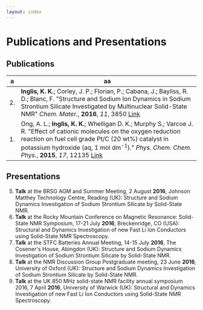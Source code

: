 ```yaml
---
layout: index
---
```

# Publications and Presentations

## Publications
|   a  |  aa   |
|---|---|
| 2. | **Inglis, K. K.**; Corley, J. P.; Florian, P.; Cabana, J.; Bayliss, R. D.; Blanc, F. "Structure and Sodium Ion Dynamics in Sodium Strontium Silicate Investigated by Multinuclear Solid-State NMR" *Chem. Mater.*, **2016**, *11*, 3850 [Link](http://pubs.acs.org/doi/abs/10.1021/acs.chemmater.6b00941) |
| 1. | Ong, A. L.; **Inglis, K. K.**; Whelligan D. K.; Murphy S.; Varcoe J. R. "Effect of cationic molecules on the oxygen reduction reaction on fuel cell grade Pt/C (20 wt%) catalyst in potassium hydroxide (aq, 1 mol dm<sup>-1</sup>)." *Phys. Chem. Chem. Phys.*, **2015**, *17*, 12135 [Link](http://pubs.rsc.org/en/content/articlehtml/2015/cp/c4cp04973j) |

## Presentations

5. **Talk** at the BRSG AGM and Summer Meeting, 2 August **2016**, Johnson Matthey Technology Centre, Reading (UK): Structure and Sodium Dynamics Investigation of Sodium Strontium Silicate by Solid-State NMR.
4. **Talk** at the Rocky Mountain Conference on Magnetic Resonance: Solid-State NMR Symposium, 17-21 July **2016**, Breckenridge, CO (USA): Structural and Dynamics Investigation of new Fast Li Ion Conductors using Solid-State NMR Spectroscopy.
3. **Talk** at the STFC Batteries Annual Meeting, 14-15 July **2016**, The Cosener's House, Abingdon (UK): Structure and Sodium Dynamics Investigation of Sodium Strontium Silicate by Solid-State NMR.
2. **Talk** at the NMR Discussion Group Postgraduate meeting, 23 June **2016**, University of Oxford (UK): Structure and Sodium Dynamics Investigation of Sodium Strontium Silicate by Solid-State NMR.
1. **Talk** at the UK 850 MHz solid-state NMR facility annual symposium 2016, 7 April **2016**, University of Warwick (UK): Structural and Dynamics Investigation of new Fast Li Ion Conductors using Solid-State NMR Spectroscopy.